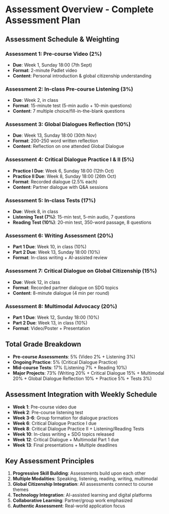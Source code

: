 # Assessment Overview - Complete Assessment Plan

## Assessment Schedule & Weighting

### Assessment 1: Pre-course Video (2%)
- **Due**: Week 1, Sunday 18:00 (7th Sept)
- **Format**: 2-minute Padlet video
- **Content**: Personal introduction & global citizenship understanding

### Assessment 2: In-class Pre-course Listening (3%)
- **Due**: Week 2, in class
- **Format**: 15-minute test (5-min audio + 10-min questions)
- **Content**: 7 multiple choice/fill-in-the-blank questions

### Assessment 3: Global Dialogues Reflection (10%)
- **Due**: Week 13, Sunday 18:00 (30th Nov)
- **Format**: 200-250 word written reflection
- **Content**: Reflection on one attended Global Dialogue

### Assessment 4: Critical Dialogue Practice I & II (5%)
- **Practice I Due**: Week 6, Sunday 18:00 (12th Oct)
- **Practice II Due**: Week 8, Sunday 18:00 (26th Oct)
- **Format**: Recorded dialogue (2.5% each)
- **Content**: Partner dialogue with Q&A sessions

### Assessment 5: In-class Tests (17%)
- **Due**: Week 8, in class
- **Listening Test (7%)**: 15-min test, 5-min audio, 7 questions
- **Reading Test (10%)**: 20-min test, 350-word passage, 8 questions

### Assessment 6: Writing Assessment (20%)
- **Part 1 Due**: Week 10, in class (10%)
- **Part 2 Due**: Week 13, Sunday 18:00 (10%)
- **Format**: In-class writing + AI-assisted review

### Assessment 7: Critical Dialogue on Global Citizenship (15%)
- **Due**: Week 12, in class
- **Format**: Recorded partner dialogue on SDG topics
- **Content**: 8-minute dialogue (4 min per round)

### Assessment 8: Multimodal Advocacy (20%)
- **Part 1 Due**: Week 12, Sunday 18:00 (10%)
- **Part 2 Due**: Week 13, in class (10%)
- **Format**: Video/Poster + Presentation

## Total Grade Breakdown
- **Pre-course Assessments**: 5% (Video 2% + Listening 3%)
- **Ongoing Practice**: 5% (Critical Dialogue Practice)
- **Mid-course Tests**: 17% (Listening 7% + Reading 10%)
- **Major Projects**: 73% (Writing 20% + Critical Dialogue 15% + Multimodal 20% + Global Dialogue Reflection 10% + Practice 5% + Tests 3%)

## Assessment Integration with Weekly Schedule
- **Week 1**: Pre-course video due
- **Week 2**: Pre-course listening test
- **Week 3-6**: Group formation for dialogue practices
- **Week 6**: Critical Dialogue Practice I due
- **Week 8**: Critical Dialogue Practice II + Listening/Reading Tests
- **Week 10**: In-class writing + SDG topics released
- **Week 12**: Critical Dialogue + Multimodal Part 1 due
- **Week 13**: Final presentations + Multiple deadlines

## Key Assessment Principles
1. **Progressive Skill Building**: Assessments build upon each other
2. **Multiple Modalities**: Speaking, listening, reading, writing, multimodal
3. **Global Citizenship Integration**: All assessments connect to course themes
4. **Technology Integration**: AI-assisted learning and digital platforms
5. **Collaborative Learning**: Partner/group work emphasized
6. **Authentic Assessment**: Real-world application focus
